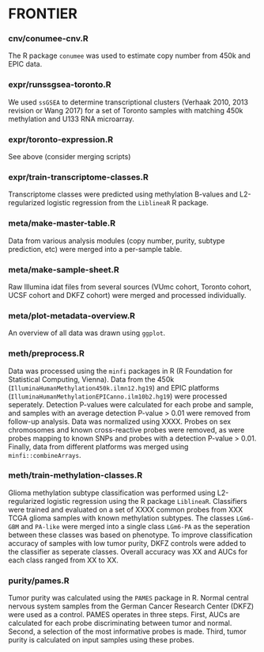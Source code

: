 # FRONTIER

### cnv/conumee-cnv.R
The R package `conumee` was used to estimate copy number from 450k and EPIC data.

### expr/runssgsea-toronto.R
We used `ssGSEA` to determine transcriptional clusters (Verhaak 2010, 2013 revision or Wang 2017) for a set of Toronto samples with matching 450k methylation and U133 RNA microarray. 

### expr/toronto-expression.R
See above (consider merging scripts)

### expr/train-transcriptome-classes.R
Transcriptome classes were predicted using methylation B-values and L2-regularized logistic regression from the `LiblineaR` R package. 

### meta/make-master-table.R
Data from various analysis modules (copy number, purity, subtype prediction, etc) were merged into a per-sample table.

### meta/make-sample-sheet.R
Raw Illumina idat files from several sources (VUmc cohort, Toronto cohort, UCSF cohort and DKFZ cohort) were merged and processed individually. 

### meta/plot-metadata-overview.R
An overview of all data was drawn using `ggplot`.

### meth/preprocess.R
Data was processed using the `minfi` packages in R (R Foundation for Statistical Computing, Vienna). Data from the 450k (`IlluminaHumanMethylation450k.ilmn12.hg19`) and EPIC platforms (`IlluminaHumanMethylationEPICanno.ilm10b2.hg19`) were processed seperately. Detection P-values were calculated for each probe and sample, and samples with an average detection P-value > 0.01 were removed from follow-up analysis. Data was normalized using XXXX. Probes on sex chromosomes and known cross-reactive probes were removed, as were probes mapping to known SNPs and probes with a detection P-value > 0.01. Finally, data from different platforms was merged using `minfi::combineArrays`.

### meth/train-methylation-classes.R
Glioma methylation subtype classification was performed using L2-regularized logistic regression using the R package `LiblineaR`. Classifiers were trained and evaluated on a set of XXXX common probes from XXX TCGA glioma samples with known methylation subtypes. The classes `LGm6-GBM` and `PA-like` were merged into a single class `LGm6-PA` as the seperation between these classes was based on phenotype. To improve classification accuracy of samples with low tumor purity, DKFZ controls were added to the classifier as seperate classes. Overall accuracy was XX and AUCs for each class ranged from XX to XX. 

### purity/pames.R
Tumor purity was calculated using the `PAMES` package in R. Normal central nervous system samples from the German Cancer Research Center (DKFZ) were used as a control. PAMES operates in three steps. First, AUCs are calculated for each probe discriminating between tumor and normal. Second, a selection of the most informative probes is made. Third, tumor purity is calculated on input samples using these probes.